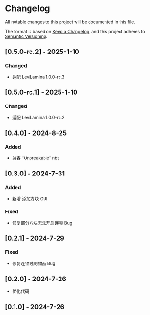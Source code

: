 # Changelog

All notable changes to this project will be documented in this file.

The format is based on [Keep a Changelog](https://keepachangelog.com/en/1.0.0/),
and this project adheres to [Semantic Versioning](https://semver.org/spec/v2.0.0.html).

## [0.5.0-rc.2] - 2025-1-10

### Changed

- 适配 LeviLamina 1.0.0-rc.3

## [0.5.0-rc.1] - 2025-1-10

### Changed

- 适配 LeviLamina 1.0.0-rc.2

## [0.4.0] - 2024-8-25

### Added

- 兼容 “Unbreakable” nbt

## [0.3.0] - 2024-7-31

### Added

- 新增 添加方块 GUI

### Fixed

- 修复部分方块无法开启连锁 Bug

## [0.2.1] - 2024-7-29

### Fixed

- 修复连锁时刷物品 Bug

## [0.2.0] - 2024-7-26

- 优化代码

## [0.1.0] - 2024-7-26
